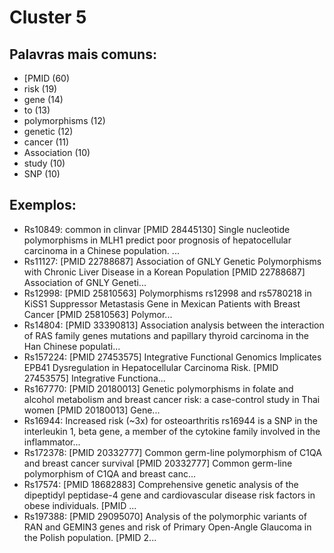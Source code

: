 # Cluster 5

## Palavras mais comuns:

- [PMID (60)
- risk (19)
- gene (14)
- to (13)
- polymorphisms (12)
- genetic (12)
- cancer (11)
- Association (10)
- study (10)
- SNP (10)

## Exemplos:
- Rs10849: common in clinvar [PMID 28445130] Single nucleotide polymorphisms in MLH1 predict poor prognosis of hepatocellular carcinoma in a Chinese population. ...
- Rs11127: [PMID 22788687] Association of GNLY Genetic Polymorphisms with Chronic Liver Disease in a Korean Population [PMID 22788687] Association of GNLY Geneti...
- Rs12998: [PMID 25810563] Polymorphisms rs12998 and rs5780218 in KiSS1 Suppressor Metastasis Gene in Mexican Patients with Breast Cancer [PMID 25810563] Polymor...
- Rs14804: [PMID 33390813] Association analysis between the interaction of RAS family genes mutations and papillary thyroid carcinoma in the Han Chinese populati...
- Rs157224: [PMID 27453575] Integrative Functional Genomics Implicates EPB41 Dysregulation in Hepatocellular Carcinoma Risk. [PMID 27453575] Integrative Functiona...
- Rs167770: [PMID 20180013] Genetic polymorphisms in folate and alcohol metabolism and breast cancer risk: a case-control study in Thai women [PMID 20180013] Gene...
- Rs16944: Increased risk (~3x) for osteoarthritis rs16944 is a SNP in the  interleukin 1, beta gene, a member of the cytokine family involved in the inflammator...
- Rs172378: [PMID 20332777] Common germ-line polymorphism of C1QA and breast cancer survival [PMID 20332777] Common germ-line polymorphism of C1QA and breast canc...
- Rs17574: [PMID 18682883] Comprehensive genetic analysis of the dipeptidyl peptidase-4 gene and cardiovascular disease risk factors in obese individuals. [PMID ...
- Rs197388: [PMID 29095070] Analysis of the polymorphic variants of RAN and GEMIN3 genes and risk of Primary Open-Angle Glaucoma in the Polish population. [PMID 2...